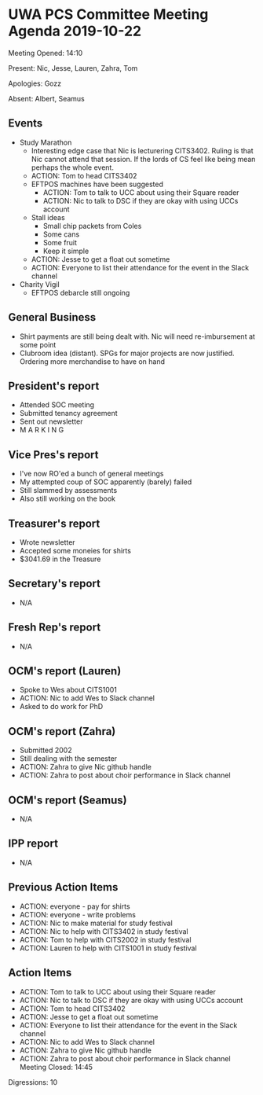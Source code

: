 # UWA PCS Committee Meeting Agenda 2019-10-22
Meeting Opened: 14:10

Present: Nic, Jesse, Lauren, Zahra, Tom

Apologies: Gozz

Absent: Albert, Seamus


## Events
  - Study Marathon
    - Interesting edge case that Nic is lecturering CITS3402. Ruling is that Nic cannot attend that session. If the lords of CS feel like being mean perhaps the whole event.
    - ACTION: Tom to head CITS3402
    - EFTPOS machines have been suggested
      - ACTION: Tom to talk to UCC about using their Square reader
      - ACTION: Nic to talk to DSC if they are okay with using UCCs account
    - Stall ideas
       - Small chip packets from Coles
       - Some cans
       - Some fruit
       - Keep it simple
     - ACTION: Jesse to get a float out sometime
     - ACTION: Everyone to list their attendance for the event in the Slack channel
  - Charity Vigil
    - EFTPOS debarcle still ongoing 
## General Business
  - Shirt payments are still being dealt with. Nic will need re-imbursement at some point
  - Clubroom idea (distant). SPGs for major projects are now justified. Ordering more merchandise to have on hand
## President's report
  - Attended SOC meeting
  - Submitted tenancy agreement
  - Sent out newsletter
  - M A R K I N G
## Vice Pres's report
  - I've now RO'ed a bunch of general meetings
  - My attempted coup of SOC apparently (barely) failed
  - Still slammed by assessments
  - Also still working on the book
## Treasurer's report
  - Wrote newsletter
  - Accepted some moneies for shirts
  - $3041.69 in the Treasure
## Secretary's report
  - N/A
## Fresh Rep's report
  - N/A
## OCM's report (Lauren)
  - Spoke to Wes about CITS1001
  - ACTION: Nic to add Wes to Slack channel
  - Asked to do work for PhD 
## OCM's report (Zahra)
  - Submitted 2002
  - Still dealing with the semester
  - ACTION: Zahra to give Nic github handle
  - ACTION: Zahra to post about choir performance in Slack channel
## OCM's report (Seamus)
  - N/A
## IPP report
  - N/A
## Previous Action Items
  - ACTION: everyone - pay for shirts
  - ACTION: everyone - write problems
  - ACTION: Nic to make material for study festival
  - ACTION: Nic to help with CITS3402 in study festival
  - ACTION: Tom to help with CITS2002 in study festival
  - ACTION: Lauren to help with CITS1001 in study festival
## Action Items 
  - ACTION: Tom to talk to UCC about using their Square reader
  - ACTION: Nic to talk to DSC if they are okay with using UCCs account
  - ACTION: Tom to head CITS3402
  - ACTION: Jesse to get a float out sometime
  - ACTION: Everyone to list their attendance for the event in the Slack channel
  - ACTION: Nic to add Wes to Slack channel
  - ACTION: Zahra to give Nic github handle
  - ACTION: Zahra to post about choir performance in Slack channel
Meeting Closed: 14:45

Digressions: 10
